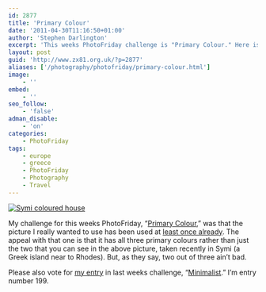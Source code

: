 ```yaml
---
id: 2877
title: 'Primary Colour'
date: '2011-04-30T11:16:50+01:00'
author: 'Stephen Darlington'
excerpt: 'This weeks PhotoFriday challenge is "Primary Colour." Here is my entry.'
layout: post
guid: 'http://www.zx81.org.uk/?p=2877'
aliases: ['/photography/photofriday/primary-colour.html']
image:
    - ''
embed:
    - ''
seo_follow:
    - 'false'
adman_disable:
    - 'on'
categories:
    - PhotoFriday
tags:
    - europe
    - greece
    - PhotoFriday
    - Photography
    - Travel
---
```


[![Symi coloured house](https://i0.wp.com/farm6.static.flickr.com/5263/5632203999_f856f98c85.jpg?resize=333%2C500)](http://www.flickr.com/photos/stephendarlington/5632203999/ "Symi coloured house by stephendarlington, on Flickr")

My challenge for this weeks PhotoFriday, “[Primary Colour](http://www.photofriday.com/archives/challenge/001079.php),” was that the picture I really wanted to use has been used at [least once already](/photography/photofriday/vivid.html). The appeal with that one is that it has all three primary colours rather than just the two that you can see in the above picture, taken recently in Symi (a Greek island near to Rhodes). But, as they say, two out of three ain’t bad.

Please also vote for [my entry](/photography/photofriday/minimalist.html) in last weeks challenge, “[Minimalist](http://www.photofriday.com/linkviewer.php?id=1077).” I’m entry number 199.